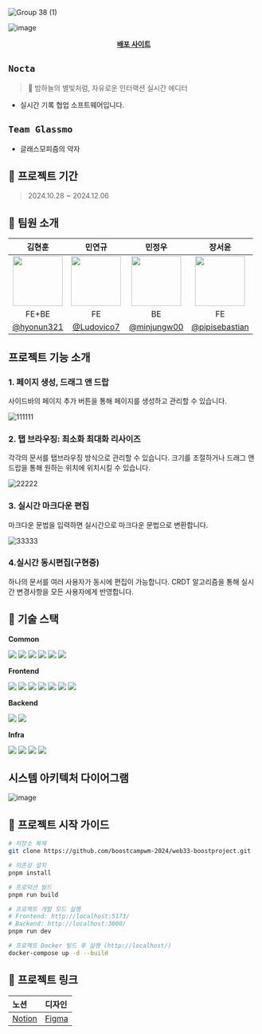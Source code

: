 ![Group 38 (1)](https://github.com/user-attachments/assets/a882c5c5-b205-43cc-9a16-2f5e87dbd6aa)


![image](https://github.com/user-attachments/assets/ce48d2e5-ca40-43e6-8d64-0f874312f065)
<p align="center">
  <a href="https://223.130.159.220" title="🌌 밤하늘의 별빛처럼, 자유로운 인터랙션 실시간 에디터"><strong>배포 사이트</strong></a>
</p>

## `Nocta`

> 🌌 밤하늘의 별빛처럼, 자유로운 인터랙션 실시간 에디터

- 실시간 기록 협업 소프트웨어입니다.

## `Team Glassmo` 

- 글래스모피즘의 약자

## 📅 프로젝트 기간

> 2024.10.28 ~ 2024.12.06

## 🌱 팀원 소개

|                                김현훈                                 |                                민연규                                 |                                 민정우                                 |                                  장서윤                                   |
| :-------------------------------------------------------------------: | :-------------------------------------------------------------------: | :--------------------------------------------------------------------: | :-----------------------------------------------------------------------: |
| <img src="https://github.com/hyonun321.png" width="100" height="100"> | <img src="https://github.com/Ludovico7.png" width="100" height="100"> | <img src="https://github.com/minjungw00.png" width="100" height="100"> | <img src="https://github.com/pipisebastian.png" width="100" height="100"> |
|                                 FE+BE                                 |                                  FE                                   |                                   BE                                   |                                    FE                                     |
|              [@hyonun321](https://github.com/hyonun321)               |              [@Ludovico7](https://github.com/Ludovico7)               |              [@minjungw00](https://github.com/minjungw00)              |            [@pipisebastian](https://github.com/pipisebastian)             |


## 프로젝트 기능 소개
### 1. 페이지 생성, 드래그 앤 드랍

사이드바의 페이지 추가 버튼을 통해 페이지를 생성하고 관리할 수 있습니다.

![111111](https://github.com/user-attachments/assets/7bbbd091-a906-49b1-8043-13240bdf2f5b)

### 2. 탭 브라우징: 최소화 최대화 리사이즈

각각의 문서를 탭브라우징 방식으로 관리할 수 있습니다. 크기를 조절하거나 드래그 앤 드랍을 통해 원하는 위치에 위치시킬 수 있습니다.

![22222](https://github.com/user-attachments/assets/7355a84a-7ff5-44c5-a3d0-24840a468818)

### 3. 실시간 마크다운 편집

마크다운 문법을 입력하면 실시간으로 마크다운 문법으로 변환합니다.

![33333](https://github.com/user-attachments/assets/ffcf7fa5-9436-4e6b-b38f-6fbf9e813cb5)

### 4.실시간 동시편집(구현중)

하나의 문서를 여러 사용자가 동시에 편집이 가능합니다. CRDT 알고리즘을 통해 실시간 변경사항을 모든 사용자에게 반영합니다.


## 🔧 기술 스택

**Common**

<div align="left"> <img src="https://img.shields.io/badge/TypeScript-3178C6?style=flat-square&logo=TypeScript&logoColor=white"/> <img src="https://img.shields.io/badge/Prettier-F7B93E?style=flat-square&logo=Prettier&logoColor=black"/> <img src="https://img.shields.io/badge/ESLint-4B32C3?style=flat-square&logo=ESLint&logoColor=white"/> <img src="https://img.shields.io/badge/Jest-C21325?style=flat-square&logo=Jest&logoColor=white"/> <img src="https://img.shields.io/badge/PNPM-F69220?style=flat-square&logo=PNPM&logoColor=white"/> <img src="https://img.shields.io/badge/Playwright-2EAD33?style=flat-square&logo=Playwright&logoColor=white"/> </div>

**Frontend**

<div align="left"> <img src="https://img.shields.io/badge/React-61DAFB?style=flat-square&logo=React&logoColor=black"/> <img src="https://img.shields.io/badge/React_Query-FF4154?style=flat-square&logo=ReactQuery&logoColor=white"/> <img src="https://img.shields.io/badge/React_Router-CA4245?style=flat-square&logo=ReactRouter&logoColor=white"/> <img src="https://img.shields.io/badge/Zustand-764ABC?style=flat-square&logo=Zustand&logoColor=white"/> <img src="https://img.shields.io/badge/Panda_CSS-06B6D4?style=flat-square&logo=PandaCSS&logoColor=white"/> <img src="https://img.shields.io/badge/Vite-646CFF?style=flat-square&logo=Vite&logoColor=white"/> <img src="https://img.shields.io/badge/Storybook-FF4785?style=flat-square&logo=Storybook&logoColor=white"/> </div>

**Backend**

<div align="left"> <img src="https://img.shields.io/badge/NestJS-E0234E?style=flat-square&logo=NestJS&logoColor=white"/> <img src="https://img.shields.io/badge/MongoDB-47A248?style=flat-square&logo=MongoDB&logoColor=white"/> </div>

**Infra**

<div align="left"> <img src="https://img.shields.io/badge/Docker-2496ED?style=flat-square&logo=Docker&logoColor=white"/> <img src="https://img.shields.io/badge/Nginx-009639?style=flat-square&logo=Nginx&logoColor=white"/> <img src="https://img.shields.io/badge/GitHub_Actions-2088FF?style=flat-square&logo=GitHubActions&logoColor=white"/> <img src="https://img.shields.io/badge/NCloud-03C75A?style=flat-square&logo=Naver&logoColor=white"/> </div>

## 시스템 아키텍처 다이어그램

![image](https://github.com/user-attachments/assets/ab96462b-5f38-4dd9-9c72-984829fa873d)

## 🚀 프로젝트 시작 가이드

```bash
# 저장소 복제
git clone https://github.com/boostcampwm-2024/web33-boostproject.git

# 의존성 설치
pnpm install

# 프로덕션 빌드
pnpm run build

# 프로젝트 개발 모드 실행
# Frontend: http://localhost:5173/
# Backend: http://localhost:3000/
pnpm run dev

# 프로젝트 Docker 빌드 후 실행 (http://localhost/)
docker-compose up -d --build
```

## 🔗 프로젝트 링크

| 노션                                                                                       | 디자인    |
| :----------------------------------------------------------------------------------------- | :-------- |
| [Notion](https://abrupt-feta-9a9.notion.site/web33-12a9ff1b21c38003b600f57baa654626?pvs=4) | [Figma]() |
